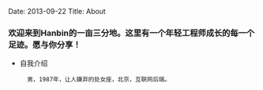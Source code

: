 Date: 2013-09-22
Title: About

### 欢迎来到Hanbin的一亩三分地。这里有一个年轻工程师成长的每一个足迹。愿与你分享！

* 自我介绍


		男，1987年，让人嫌弃的处女座，北京，互联网后端。
